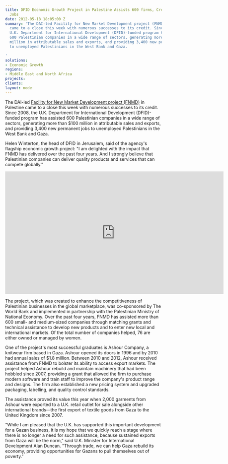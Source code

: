 ```yaml
---
title: DFID Economic Growth Project in Palestine Assists 600 firms, Creates 3,400
  Jobs
date: 2012-05-18 18:05:00 Z
summary: 'The DAI-led Facility for New Market Development project (FNMD) in Palestine
  came to a close this week with numerous successes to its credit. Since 2008, the
  U.K. Department for International Development (DFID)-funded program has assisted
  600 Palestinian companies in a wide range of sectors, generating more than $100
  million in attributable sales and exports, and providing 3,400 new permanent jobs
  to unemployed Palestinians in the West Bank and Gaza.

'
solutions:
- Economic Growth
regions:
- Middle East and North Africa
projects: 
clients: 
layout: node
---
```


The DAI-led [Facility for New Market Development project (FNMD)][1] in Palestine came to a close this week with numerous successes to its credit. Since 2008, the U.K. Department for International Development (DFID)-funded program has assisted 600 Palestinian companies in a wide range of sectors, generating more than $100 million in attributable sales and exports, and providing 3,400 new permanent jobs to unemployed Palestinians in the West Bank and Gaza.

Helen Winterton, the head of DFID in Jerusalem, said of the agency's flagship economic growth project: "I am delighted with the impact that FNMD has delivered over the past four years. And I strongly believe that Palestinian companies can deliver quality products and services that can compete globally."

<iframe src="http://player.vimeo.com/video/36162922?title=0&amp;byline=0&amp;portrait=0" width="703" height="395" frameborder="0" webkitallowfullscreen="" mozallowfullscreen="" allowfullscreen=""></iframe>

The project, which was created to enhance the competitiveness of Palestinian businesses in the global marketplace, was co-sponsored by The World Bank and implemented in partnership with the Palestinian Ministry of National Economy. Over the past four years, FNMD has assisted more than 600 small- and medium-sized companies through matching grants and technical assistance to develop new products and to enter new local and international markets. Of the total number of companies helped, 76 are either owned or managed by women.

One of the project's most successful graduates is Ashour Company, a knitwear firm based in Gaza. Ashour opened its doors in 1996 and by 2010 had annual sales of $1.8 million. Between 2010 and 2012, Ashour received assistance from FNMD to bolster its ability to access export markets. The project helped Ashour rebuild and maintain machinery that had been hobbled since 2007, providing a grant that allowed the firm to purchase modern software and train staff to improve the company's product range and designs. The firm also established a new pricing system and upgraded packaging, labelling, and quality control standards.

The assistance proved its value this year when 2,000 garments from Ashour were exported to a U.K. retail outlet for sale alongside other international brands—the first export of textile goods from Gaza to the United Kingdom since 2007.

"While I am pleased that the U.K. has supported this important development for a Gazan business, it is my hope that we quickly reach a stage where there is no longer a need for such assistance, because sustained exports from Gaza will be the norm," said U.K. Minister for International Development Alan Duncan. "Through trade, we can help Gaza rebuild its economy, providing opportunities for Gazans to pull themselves out of poverty."

[1]: /our-work/projects/palestine-facility-new-market-development-fnmd
